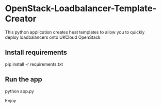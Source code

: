 # OpenStack-Loadbalancer-Template-Creator
This python application creates heat templates to allow you to quickly deploy loadbalancers onto UKCloud OpenStack

## Install requirements
pip install -r requirements.txt

## Run the app
python app.py

Enjoy
